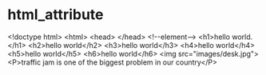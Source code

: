 # html_attribute
&lt;!doctype html>     &lt;html>        &lt;head>       &lt;/head>       &lt;!--element-->  &lt;h1>hello world.&lt;/h1> &lt;h2>hello world&lt;/h2> &lt;h3>hello world&lt;/h3> &lt;h4>hello world&lt;/h4> &lt;h5>hello world&lt;/h5> &lt;h6>hello world&lt;/h6>  &lt;img src="images/desk.jpg">  &lt;P>traffic jam is one of the biggest problem in our country&lt;/P>
